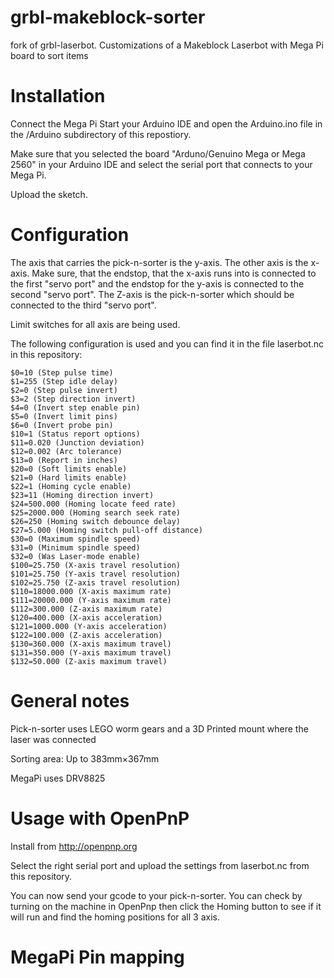 # grbl-makeblock-sorter
fork of grbl-laserbot. Customizations of a Makeblock Laserbot with Mega Pi board to sort items


# Installation

Connect the Mega Pi
Start your Arduino IDE and open the Arduino.ino file in the /Arduino subdirectory of this repostiory.

Make sure that you selected the board "Arduno/Genuino Mega or Mega 2560" in your Arduino IDE and select the serial port that connects to your Mega Pi.

Upload the sketch.

# Configuration


The axis that carries the pick-n-sorter is the y-axis. The other axis is the x-axis. Make sure, that the endstop, that the x-axis runs into is connected to the first "servo port" and the endstop for the y-axis is connected to the second "servo port".  The Z-axis is the pick-n-sorter which should be connected to the third "servo port".

Limit switches for all axis are being used.

The following configuration is used and you can find it in the file laserbot.nc in this repository:
```
$0=10 (Step pulse time)
$1=255 (Step idle delay)
$2=0 (Step pulse invert)
$3=2 (Step direction invert)
$4=0 (Invert step enable pin)
$5=0 (Invert limit pins)
$6=0 (Invert probe pin)
$10=1 (Status report options)
$11=0.020 (Junction deviation)
$12=0.002 (Arc tolerance)
$13=0 (Report in inches)
$20=0 (Soft limits enable)
$21=0 (Hard limits enable)
$22=1 (Homing cycle enable)
$23=11 (Homing direction invert)
$24=500.000 (Homing locate feed rate)
$25=2000.000 (Homing search seek rate)
$26=250 (Homing switch debounce delay)
$27=5.000 (Homing switch pull-off distance)
$30=0 (Maximum spindle speed)
$31=0 (Minimum spindle speed)
$32=0 (Was Laser-mode enable)
$100=25.750 (X-axis travel resolution)
$101=25.750 (Y-axis travel resolution)
$102=25.750 (Z-axis travel resolution)
$110=18000.000 (X-axis maximum rate)
$111=20000.000 (Y-axis maximum rate)
$112=300.000 (Z-axis maximum rate)
$120=400.000 (X-axis acceleration)
$121=1000.000 (Y-axis acceleration)
$122=100.000 (Z-axis acceleration)
$130=360.000 (X-axis maximum travel)
$131=350.000 (Y-axis maximum travel)
$132=50.000 (Z-axis maximum travel)
```


# General notes

Pick-n-sorter uses LEGO worm gears and a 3D Printed mount where the laser was connected

Sorting area: Up to 383mm×367mm

MegaPi uses	DRV8825		


# Usage with OpenPnP

Install from http://openpnp.org

Select the right serial port and upload the settings from laserbot.nc from this repository.

You can now send your gcode to your pick-n-sorter. You can check by turning on the machine in OpenPnp then click the Homing button to see if it will run and find the homing positions for all 3 axis.


# MegaPi Pin mapping

```									
							
```
